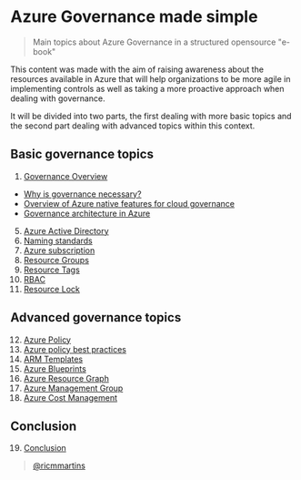 # Azure Governance made simple
>Main topics about Azure Governance in a structured opensource "e-book" 

This content was made with the aim of raising awareness about the resources available in Azure that will help organizations to be more agile in implementing controls as well as taking a more proactive approach when dealing with governance.

It will be divided into two parts, the first dealing with more basic topics and the second part dealing with advanced topics within this context.


## Basic governance topics

1. [Governance Overview](guide/datacenters.md)
  * [Why is governance necessary?](guide/basics.md)
  * [Overview of Azure native features for cloud governance](guide/storage.md)
  * [Governance architecture in Azure](guide/networking.md)
5. [Azure Active Directory](guide/monitoring.md)
6. [Naming standards](guide/disasterrecovery.md)
7. [Azure subscription](guide/governance.md)
8. [Resource Groups](guide/automation.md)
9. [Resource Tags](guide/security.md)
10. [RBAC](guide/misc.md)
11. [Resource Lock](guide/misc.md)

## Advanced governance topics

12. [Azure Policy](guide/misc.md)
13. [Azure policy best practices](guide/misc.md)
14. [ARM Templates](guide/misc.md)
15. [Azure Blueprints](guide/misc.md)
16. [Azure Resource Graph](guide/misc.md)
17. [Azure Management Group](guide/misc.md)
18. [Azure Cost Management](guide/misc.md)

## Conclusion

19. [Conclusion](guide/misc.md)

> [@ricmmartins](http://twitter.com/ricmmartins)




